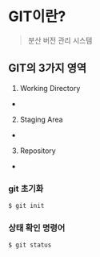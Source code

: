 # GIT이란?
>분산 버전 관리 시스템


## GIT의 3가지 영역
1. Working Directory
  - 
2. Staging Area
  - 
3. Repository
  - 


### git 초기화
```bash
$ git init
```


### 상태 확인 명령어

```bash
$ git status
```